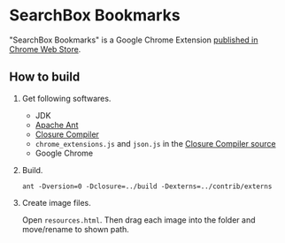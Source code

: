 SearchBox Bookmarks
==========

"SearchBox Bookmarks" is a Google Chrome Extension [published in Chrome Web Store](https://chrome.google.com/webstore/detail/searchbox-bookmarks/hplmgcbileifdjfahjdmpjclbkmgdhic).

How to build
----------

1. Get following softwares.

   * JDK
   * [Apache Ant](http://ant.apache.org/)
   * [Closure Compiler](https://developers.google.com/closure/compiler/)
   * `chrome_extensions.js` and `json.js` in the [Closure Compiler source](http://code.google.com/p/closure-compiler/source/browse/trunk/contrib/externs/)
   * Google Chrome

2. Build.

   `ant -Dversion=0 -Dclosure=../build -Dexterns=../contrib/externs`

3. Create image files.

   Open `resources.html`.
   Then drag each image into the folder and move/rename to shown path.

